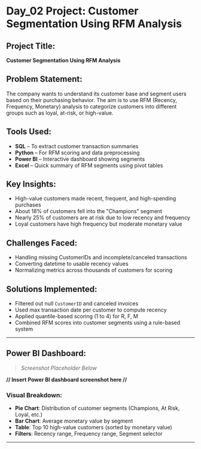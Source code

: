 # Day_02 Project: Customer Segmentation Using RFM Analysis

##  Project Title:
**Customer Segmentation Using RFM Analysis**

## Problem Statement:
The company wants to understand its customer base and segment users based on their purchasing behavior. The aim is to use RFM (Recency, Frequency, Monetary) analysis to categorize customers into different groups such as loyal, at-risk, or high-value.

## Tools Used:
- **SQL** – To extract customer transaction summaries  
- **Python** – For RFM scoring and data preprocessing  
- **Power BI** – Interactive dashboard showing segments  
- **Excel** – Quick summary of RFM segments using pivot tables

## Key Insights:
- High-value customers made recent, frequent, and high-spending purchases  
- About 18% of customers fell into the "Champions" segment  
- Nearly 25% of customers are at risk due to low recency and frequency  
- Loyal customers have high frequency but moderate monetary value  

## Challenges Faced:
- Handling missing CustomerIDs and incomplete/canceled transactions  
- Converting datetime to usable recency values  
- Normalizing metrics across thousands of customers for scoring

## Solutions Implemented:
- Filtered out null `CustomerID` and canceled invoices  
- Used max transaction date per customer to compute recency  
- Applied quantile-based scoring (1 to 4) for R, F, M  
- Combined RFM scores into customer segments using a rule-based system

---

## Power BI Dashboard:

> _Screenshot Placeholder Below_

**// Insert Power BI dashboard screenshot here //**

### Visual Breakdown:
- **Pie Chart**: Distribution of customer segments (Champions, At Risk, Loyal, etc.)
- **Bar Chart**: Average monetary value by segment
- **Table**: Top 10 high-value customers (sorted by monetary value)
- **Filters**: Recency range, Frequency range, Segment selector

---

